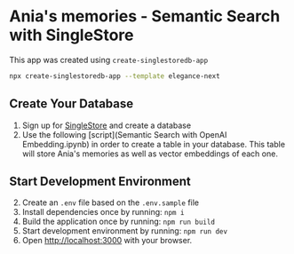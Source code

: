 # Ania's memories - Semantic Search with SingleStore

This app was created using `create-singlestoredb-app`

```sh
npx create-singlestoredb-app --template elegance-next
```
## Create Your Database
1. Sign up for [SingleStore](https://msql.co/3M7hEiH) and create a database
2. Use the following [script](Semantic Search with OpenAI Embedding.ipynb) in order to create a table in your database. This table will store Ania's memories as well as vector embeddings of each one.

## Start Development Environment
2. Create an `.env` file based on the `.env.sample` file
3. Install dependencies once by running: `npm i`
4. Build the application once by running: `npm run build`
5. Start development environment by running: `npm run dev`
6. Open [http://localhost:3000](http://localhost:3000) with your browser.


